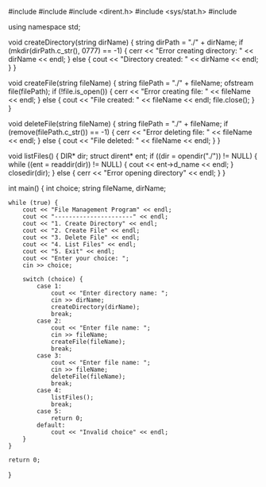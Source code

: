 #include <iostream>
#include <fstream>
#include <dirent.h>
#include <sys/stat.h>
#include <string>

using namespace std;

void createDirectory(string dirName) {
    string dirPath = "./" + dirName;
    if (mkdir(dirPath.c_str(), 0777) == -1) {
        cerr << "Error creating directory: " << dirName << endl;
    } else {
        cout << "Directory created: " << dirName << endl;
    }
}

void createFile(string fileName) {
    string filePath = "./" + fileName;
    ofstream file(filePath);
    if (!file.is_open()) {
        cerr << "Error creating file: " << fileName << endl;
    } else {
        cout << "File created: " << fileName << endl;
        file.close();
    }
}

void deleteFile(string fileName) {
    string filePath = "./" + fileName;
    if (remove(filePath.c_str()) == -1) {
        cerr << "Error deleting file: " << fileName << endl;
    } else {
        cout << "File deleted: " << fileName << endl;
    }
}

void listFiles() {
    DIR* dir;
    struct dirent* ent;
    if ((dir = opendir("./")) != NULL) {
        while ((ent = readdir(dir)) != NULL) {
            cout << ent->d_name << endl;
        }
        closedir(dir);
    } else {
        cerr << "Error opening directory" << endl;
    }
}

int main() {
    int choice;
    string fileName, dirName;

    while (true) {
        cout << "File Management Program" << endl;
        cout << "----------------------" << endl;
        cout << "1. Create Directory" << endl;
        cout << "2. Create File" << endl;
        cout << "3. Delete File" << endl;
        cout << "4. List Files" << endl;
        cout << "5. Exit" << endl;
        cout << "Enter your choice: ";
        cin >> choice;

        switch (choice) {
            case 1:
                cout << "Enter directory name: ";
                cin >> dirName;
                createDirectory(dirName);
                break;
            case 2:
                cout << "Enter file name: ";
                cin >> fileName;
                createFile(fileName);
                break;
            case 3:
                cout << "Enter file name: ";
                cin >> fileName;
                deleteFile(fileName);
                break;
            case 4:
                listFiles();
                break;
            case 5:
                return 0;
            default:
                cout << "Invalid choice" << endl;
        }
    }

    return 0;
}

